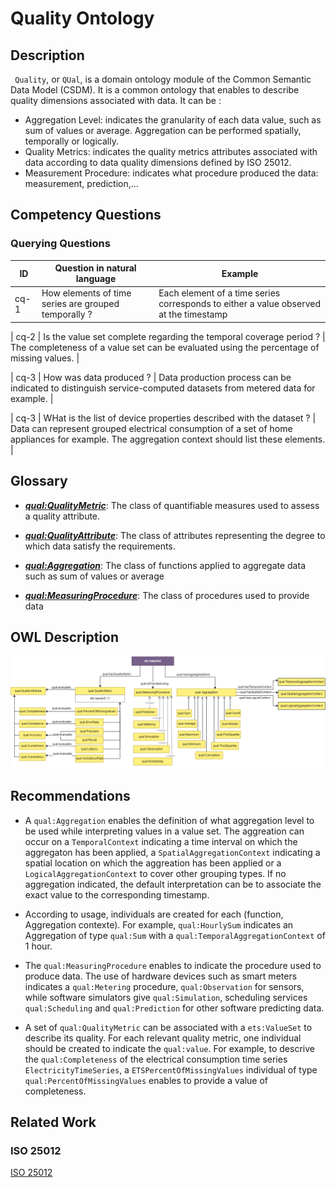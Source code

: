 # Quality Ontology

## Description
` Quality`, or `QUal`, is a domain ontology module of the Common Semantic Data Model (CSDM). It is a common ontology that enables to describe quality dimensions associated with data. It can be : 

- Aggregation Level: indicates the granularity of each data value, such as sum of values or average. Aggregation can be performed spatially, temporally or logically.
- Quality Metrics: indicates the quality metrics attributes associated with data according to data quality dimensions defined by ISO 25012.
- Measurement Procedure: indicates what procedure produced the data: measurement, prediction,...  

## Competency Questions
### Querying Questions
| ID | Question in natural language | Example
|---|---|---|
| cq-1 | How elements of time series are grouped temporally ? | Each element of a time series corresponds to either a value observed at the timestamp |

| cq-2 | Is the value set complete regarding the temporal coverage period ? | The completeness of a value set can be evaluated using the percentage of missing values. |

| cq-3 | How was data produced ? | Data production process can be indicated to distinguish service-computed datasets from metered data for example. |

| cq-3 | WHat is the list of device properties described with the dataset ? | Data can represent grouped electrical consumption of a set of home appliances for example. The aggregation context should list these elements. |

## Glossary

* [**_qual:QualityMetric_**](https://w3id.org/omega-x/QualityOntology/QualityMetric/): The class of quantifiable measures used to assess a quality attribute.

* [**_qual:QualityAttribute_**](https://w3id.org/omega-x/QualityOntology/QualityAttribute/): The class of attributes representing the degree to which data satisfy the requirements.

* [**_qual:Aggregation_**](https://w3id.org/omega-x/QualityOntology/Aggregation/): The class of functions applied to aggregate data such as sum of values or average

* [**_qual:MeasuringProcedure_**](https://w3id.org/omega-x/QualityOntology/MeasuringProcedure/): The class of procedures used to provide data
## OWL Description

![Diagram](./Quality.png)


## Recommendations
- A `qual:Aggregation` enables the definition of what aggregation level to be used while interpreting values in a value set. The aggreation can occur on a `TemporalContext` indicating a time interval on which the aggregaton has been applied, a `SpatialAggregationContext` indicating a spatial location on which the aggreation has been applied or a `LogicalAggregationContext` to cover other grouping types. 
If no aggregation indicated, the default interpretation can be to associate the exact value to the corresponding timestamp.

- According to usage, individuals are created for each (function, Aggregation contexte). For example, `qual:HourlySum` indicates an Aggregation of type `qual:Sum` with a `qual:TemporalAggregationContext` of 1 hour.

- The `qual:MeasuringProcedure` enables to indicate the procedure used to produce data. The use of hardware devices such as smart meters indicates a `qual:Metering` procedure, `qual:Observation` for sensors, while software simulators give `qual:Simulation`, scheduling services `qual:Scheduling` and `qual:Prediction` for other software predicting data. 

- A set of `qual:QualityMetric` can be associated with a `ets:ValueSet` to describe its quality. For each relevant quality metric, one individual should be created to indicate the `qual:value`. For example, to descrive the `qual:Completeness` of the electrical consumption time series `ElectricityTimeSeries`, a `ETSPercentOfMissingValues` individual of type `qual:PercentOfMissingValues` enables to provide a value of completeness. 

## Related Work

### ISO 25012

[ISO 25012](https://iso25000.com/index.php/en/iso-25000-standards/iso-25012)